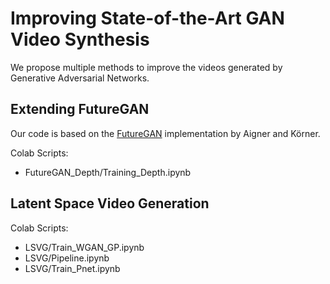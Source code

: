 # Improving State-of-the-Art GAN Video Synthesis
We propose multiple methods to improve the videos generated by Generative Adversarial Networks.

## Extending FutureGAN

Our code is based on the [FutureGAN](https://github.com/TUM-LMF/FutureGAN) implementation by Aigner and Körner.

Colab Scripts:
- FutureGAN_Depth/Training_Depth.ipynb
## Latent Space Video Generation
Colab Scripts:
- LSVG/Train_WGAN_GP.ipynb
- LSVG/Pipeline.ipynb
- LSVG/Train_Pnet.ipynb
